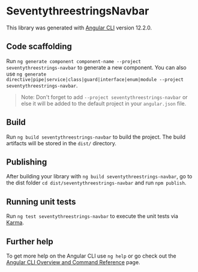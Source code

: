 # SeventythreestringsNavbar

This library was generated with [Angular CLI](https://github.com/angular/angular-cli) version 12.2.0.

## Code scaffolding

Run `ng generate component component-name --project seventythreestrings-navbar` to generate a new component. You can also use `ng generate directive|pipe|service|class|guard|interface|enum|module --project seventythreestrings-navbar`.
> Note: Don't forget to add `--project seventythreestrings-navbar` or else it will be added to the default project in your `angular.json` file. 

## Build

Run `ng build seventythreestrings-navbar` to build the project. The build artifacts will be stored in the `dist/` directory.

## Publishing

After building your library with `ng build seventythreestrings-navbar`, go to the dist folder `cd dist/seventythreestrings-navbar` and run `npm publish`.

## Running unit tests

Run `ng test seventythreestrings-navbar` to execute the unit tests via [Karma](https://karma-runner.github.io).

## Further help

To get more help on the Angular CLI use `ng help` or go check out the [Angular CLI Overview and Command Reference](https://angular.io/cli) page.
